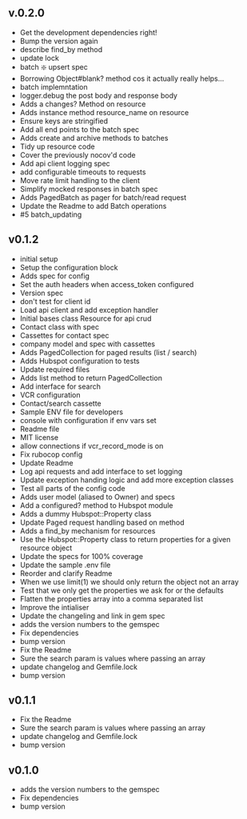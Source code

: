 ## v.0.2.0

- Get the development dependencies right!
- Bump the version again
- describe find_by method
- update lock
- batch  :sparkle: upsert spec
- Borrowing Object#blank? method cos it actually really helps...
- batch implemntation
- logger.debug the post body and response body
- Adds a changes? Method on resource
- Adds instance method resource_name on resource
- Ensure keys are stringified
- Add all end points to the batch spec
- Adds create and archive methods to batches
- Tidy up resource code
- Cover the previously nocov'd code
- Add api client logging spec
- add configurable timeouts to requests
- Move rate limit handling to the client
- Simplify mocked responses in batch spec
- Adds PagedBatch as pager for batch/read request
- Update the Readme to add Batch operations
- #5 batch_updating

## v0.1.2

- initial setup
- Setup the configuration block
- Adds spec for config
- Set the auth headers when access_token configured
- Version spec
- don't test for client id
- Load api client and add exception handler
- Initial bases class Resource for api crud
- Contact class with spec
- Cassettes for contact spec
- company model and spec with cassettes
- Adds PagedCollection for paged results (list / search)
- Adds Hubspot configuration to tests
- Update required files
- Adds list method to return PagedCollection
- Add interface for search
- VCR configuration
- Contact/search cassette
- Sample ENV file for developers
- console with configuration if env vars set
- Readme file
- MIT license
- allow connections if vcr_record_mode is on
- Fix rubocop config
- Update Readme
- Log api requests and add interface to set logging
- Update exception handing logic and add more exception classes
- Test all parts of the config code
- Adds user model (aliased to Owner) and specs
- Add a configured? method to Hubspot module
- Adds a dummy Hubspot::Property class
- Update Paged request handling based on method
- Adds a find_by mechanism for resources
- Use the Hubspot::Property class to return properties for a given resource object
- Update the specs for 100% coverage
- Update the sample .env file
- Reorder and clarify Readme
- When we use limit(1) we should only return the object not an array
- Test that we only get the properties we ask for or the defaults
- Flatten the properties array into a comma separated list
- Improve the intialiser
- Update the changeling and link in gem spec
- adds the version numbers to the gemspec
- Fix dependencies
- bump version
- Fix the Readme
- Sure the search param is values where passing an array
- update changelog and Gemfile.lock
- bump version

## v0.1.1

- Fix the Readme
- Sure the search param is values where passing an array
- update changelog and Gemfile.lock
- bump version

## v0.1.0

- adds the version numbers to the gemspec
- Fix dependencies
- bump version
